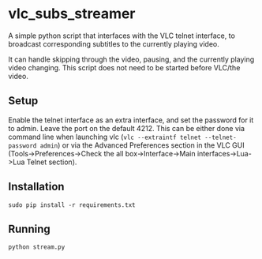 # vlc_subs_streamer
A simple python script that interfaces with the VLC telnet interface, to broadcast corresponding subtitles to the currently playing video.  

It can handle skipping through the video, pausing, and the currently playing video changing. This script does not need to be started before VLC/the video.

## Setup
Enable the telnet interface as an extra interface, and set the password for it to admin. Leave the port on the default 4212. This can be either done via command line when launching vlc (`vlc --extraintf telnet --telnet-password admin`) or via the Advanced Preferences section in the VLC GUI (Tools->Preferences->Check the all box->Interface->Main interfaces->Lua->Lua Telnet section).  

## Installation

`sudo pip install -r requirements.txt`  

## Running

`python stream.py`  
